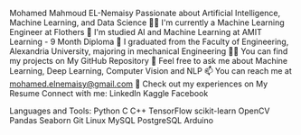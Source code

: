 Mohamed Mahmoud EL-Nemaisy
Passionate about Artificial Intelligence, Machine Learning, and Data Science
👨‍💻 I'm currently a Machine Learning Engineer at Flothers
🔭 I'm studied AI and Machine Learning at AMIT Learning - 9 Month Diploma
📝 I graduated from the Faculty of Engineering, Alexandria University, majoring in mechanical Engineering
👨‍💻 You can find my projects on My GitHub Repository
💬 Feel free to ask me about Machine Learning, Deep Learning, Computer Vision and NLP
📫 You can reach me at mohamed.elnemaisy@gmail.com
📄 Check out my experiences on My Resume
Connect with me:
LinkedIn Kaggle Facebook

Languages and Tools:
Python C C++ TensorFlow scikit-learn OpenCV Pandas Seaborn Git Linux MySQL PostgreSQL Arduino
